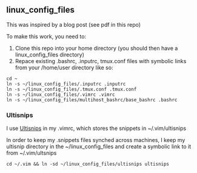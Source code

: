 ## linux_config_files

This was inspired by a blog post (see pdf in this repo)

To make this work, you need to:
1) Clone this repo into your home directory (you should then have a linux_config_files directory)
2) Repace existing .bashrc, .inputrc, tmux.conf files with symbolic links from your /home/user directory like so:

```shell
cd ~
ln -s ~/linux_config_files/.inputrc .inputrc
ln -s ~/linux_config_files/.tmux.conf .tmux.conf
ln -s ~/linux_config_files/.vimrc .vimrc
ln -s ~/linux_config_files/multihost_bashrc/base_bashrc .bashrc
```

### Ultisnips
I use [Ultisnips](https://github.com/SirVer/ultisnips) in my .vimrc, which stores the snippets in ~/.vim/ultisnips 

In order to keep my .snippets files synched across machines, I keep my ultisnip directory in the ~/linux_config_files and create a symbolic link to it from ~/.vim/ultsnips

```shell
cd ~/.vim && ln -sd ~/linux_config_files/ultisnips ultisnips
```
